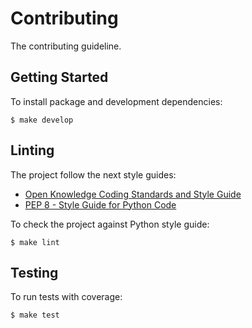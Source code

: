 # Contributing

The contributing guideline.

## Getting Started

To install package and development dependencies:

```
$ make develop
```

## Linting

The project follow the next style guides:
- [Open Knowledge Coding Standards and Style Guide](https://github.com/okfn/coding-standards)
- [PEP 8 - Style Guide for Python Code](https://www.python.org/dev/peps/pep-0008/)

To check the project against Python style guide:

```
$ make lint
```

## Testing

To run tests with coverage:

```
$ make test
```
